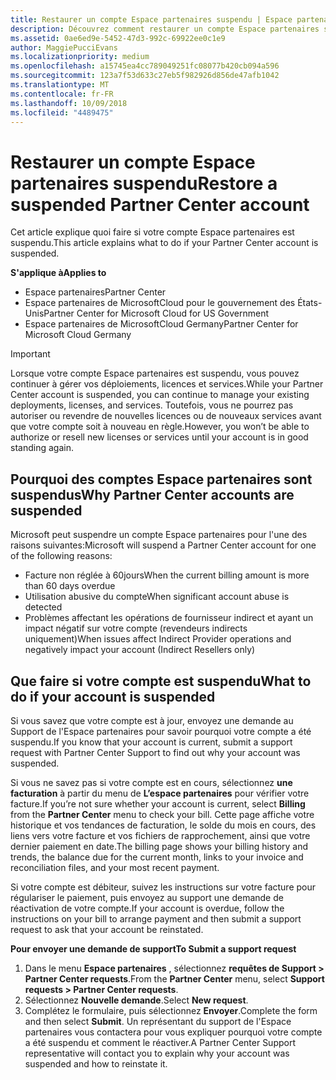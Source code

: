 ```yaml
---
title: Restaurer un compte Espace partenaires suspendu | Espace partenaires
description: Découvrez comment restaurer un compte Espace partenaires suspendu, pourquoi un compte peut être suspendu et comment utiliser votre compte pendant la suspension.
ms.assetid: 0ae6ed9e-5452-47d3-992c-69922ee0c1e9
author: MaggiePucciEvans
ms.localizationpriority: medium
ms.openlocfilehash: a15745ea4cc789049251fc08077b420cb094a596
ms.sourcegitcommit: 123a7f53d633c27eb5f982926d856de47afb1042
ms.translationtype: MT
ms.contentlocale: fr-FR
ms.lasthandoff: 10/09/2018
ms.locfileid: "4489475"
---
```

# <a name="restore-a-suspended-partner-center-account"></a><span data-ttu-id="dda90-103">Restaurer un compte Espace partenaires suspendu</span><span class="sxs-lookup"><span data-stu-id="dda90-103">Restore a suspended Partner Center account</span></span>

<span data-ttu-id="dda90-104">Cet article explique quoi faire si votre compte Espace partenaires est suspendu.</span><span class="sxs-lookup"><span data-stu-id="dda90-104">This article explains what to do if your Partner Center account is suspended.</span></span>

**<span data-ttu-id="dda90-105">S'applique à</span><span class="sxs-lookup"><span data-stu-id="dda90-105">Applies to</span></span>**

-  <span data-ttu-id="dda90-106">Espace partenaires</span><span class="sxs-lookup"><span data-stu-id="dda90-106">Partner Center</span></span>
-  <span data-ttu-id="dda90-107">Espace partenaires de MicrosoftCloud pour le gouvernement des États-Unis</span><span class="sxs-lookup"><span data-stu-id="dda90-107">Partner Center for Microsoft Cloud for US Government</span></span>
-  <span data-ttu-id="dda90-108">Espace partenaires de MicrosoftCloud Germany</span><span class="sxs-lookup"><span data-stu-id="dda90-108">Partner Center for Microsoft Cloud Germany</span></span>

> [!IMPORTANT]  
> <span data-ttu-id="dda90-109">Lorsque votre compte Espace partenaires est suspendu, vous pouvez continuer à gérer vos déploiements, licences et services.</span><span class="sxs-lookup"><span data-stu-id="dda90-109">While your Partner Center account is suspended, you can continue to manage your existing deployments, licenses, and services.</span></span> <span data-ttu-id="dda90-110">Toutefois, vous ne pourrez pas autoriser ou revendre de nouvelles licences ou de nouveaux services avant que votre compte soit à nouveau en règle.</span><span class="sxs-lookup"><span data-stu-id="dda90-110">However, you won’t be able to authorize or resell new licenses or services until your account is in good standing again.</span></span>

## <a name="why-partner-center-accounts-are-suspended"></a><span data-ttu-id="dda90-111">Pourquoi des comptes Espace partenaires sont suspendus</span><span class="sxs-lookup"><span data-stu-id="dda90-111">Why Partner Center accounts are suspended</span></span>

<span data-ttu-id="dda90-112">Microsoft peut suspendre un compte Espace partenaires pour l'une des raisons suivantes:</span><span class="sxs-lookup"><span data-stu-id="dda90-112">Microsoft will suspend a Partner Center account for one of the following reasons:</span></span>

- <span data-ttu-id="dda90-113">Facture non réglée à 60jours</span><span class="sxs-lookup"><span data-stu-id="dda90-113">When the current billing amount is more than 60 days overdue</span></span> 
- <span data-ttu-id="dda90-114">Utilisation abusive du compte</span><span class="sxs-lookup"><span data-stu-id="dda90-114">When significant account abuse is detected</span></span>
- <span data-ttu-id="dda90-115">Problèmes affectant les opérations de fournisseur indirect et ayant un impact négatif sur votre compte (revendeurs indirects uniquement)</span><span class="sxs-lookup"><span data-stu-id="dda90-115">When issues affect Indirect Provider operations and negatively impact your account (Indirect Resellers only)</span></span>

## <a name="what-to-do-if-your-account-is-suspended"></a><span data-ttu-id="dda90-116">Que faire si votre compte est suspendu</span><span class="sxs-lookup"><span data-stu-id="dda90-116">What to do if your account is suspended</span></span>

<span data-ttu-id="dda90-117">Si vous savez que votre compte est à jour, envoyez une demande au Support de l'Espace partenaires pour savoir pourquoi votre compte a été suspendu.</span><span class="sxs-lookup"><span data-stu-id="dda90-117">If you know that your account is current, submit a support request with Partner Center Support to find out why your account was suspended.</span></span> 

<span data-ttu-id="dda90-118">Si vous ne savez pas si votre compte est en cours, sélectionnez **une facturation** à partir du menu de **L’espace partenaires** pour vérifier votre facture.</span><span class="sxs-lookup"><span data-stu-id="dda90-118">If you’re not sure whether your account is current, select **Billing** from the **Partner Center** menu to check your bill.</span></span> <span data-ttu-id="dda90-119">Cette page affiche votre historique et vos tendances de facturation, le solde du mois en cours, des liens vers votre facture et vos fichiers de rapprochement, ainsi que votre dernier paiement en date.</span><span class="sxs-lookup"><span data-stu-id="dda90-119">The billing page shows your billing history and trends, the balance due for the current month, links to your invoice and reconciliation files, and your most recent payment.</span></span>

<span data-ttu-id="dda90-120">Si votre compte est débiteur, suivez les instructions sur votre facture pour régulariser le paiement, puis envoyez au support une demande de réactivation de votre compte.</span><span class="sxs-lookup"><span data-stu-id="dda90-120">If your account is overdue, follow the instructions on your bill to arrange payment and then submit a support request to ask that your account be reinstated.</span></span> 

**<span data-ttu-id="dda90-121">Pour envoyer une demande de support</span><span class="sxs-lookup"><span data-stu-id="dda90-121">To Submit a support request</span></span>**

1.  <span data-ttu-id="dda90-122">Dans le menu **Espace partenaires** , sélectionnez **requêtes de Support > Partner Center requests**.</span><span class="sxs-lookup"><span data-stu-id="dda90-122">From the **Partner Center** menu, select **Support requests > Partner Center requests**.</span></span>
2.  <span data-ttu-id="dda90-123">Sélectionnez **Nouvelle demande**.</span><span class="sxs-lookup"><span data-stu-id="dda90-123">Select **New request**.</span></span> 
3.  <span data-ttu-id="dda90-124">Complétez le formulaire, puis sélectionnez **Envoyer**.</span><span class="sxs-lookup"><span data-stu-id="dda90-124">Complete the form and then select **Submit**.</span></span> <span data-ttu-id="dda90-125">Un représentant du support de l'Espace partenaires vous contactera pour vous expliquer pourquoi votre compte a été suspendu et comment le réactiver.</span><span class="sxs-lookup"><span data-stu-id="dda90-125">A Partner Center Support representative will contact you to explain why your account was suspended and how to reinstate it.</span></span>



